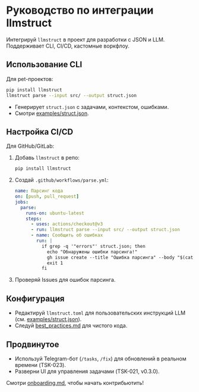 # Руководство по интеграции llmstruct

Интегрируй `llmstruct` в проект для разработки с JSON и LLM. Поддерживает CLI, CI/CD, кастомные воркфлоу.

## Использование CLI
Для pet-проектов:
```bash
pip install llmstruct
llmstruct parse --input src/ --output struct.json
```
- Генерирует `struct.json` с задачами, контекстом, ошибками.
- Смотри [examples/struct.json](#examples/struct.json).

## Настройка CI/CD
Для GitHub/GitLab:
1. Добавь `llmstruct` в репо:
   ```bash
   pip install llmstruct
   ```
2. Создай `.github/workflows/parse.yml`:
   ```yaml
   name: Парсинг кода
   on: [push, pull_request]
   jobs:
     parse:
       runs-on: ubuntu-latest
       steps:
         - uses: actions/checkout@v3
         - run: llmstruct parse --input src/ --output struct.json
         - name: Сообщить об ошибках
           run: |
             if grep -q '"errors"' struct.json; then
               echo "Обнаружены ошибки парсинга!"
               gh issue create --title "Ошибка парсинга" --body "$(cat struct.json | jq '.errors')"
               exit 1
             fi
   ```
3. Проверяй Issues для ошибок парсинга.

## Конфигурация
- Редактируй `llmstruct.toml` для пользовательских инструкций LLM (см. [examples/struct.json](#examples/struct.json)).
- Следуй [best_practices.md](#best_practices.md) для чистого кода.

## Продвинутое
- Используй Telegram-бот (`/tasks`, `/fix`) для обновлений в реальном времени (TSK-023).
- Разверни UI для управления задачами (TSK-021, v0.3.0).

Смотри [onboarding.md](#onboarding.md), чтобы начать контрибьютить!
